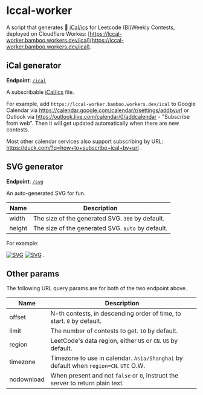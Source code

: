 # lccal-worker

A script that generates 📅 [iCal/ics](https://tools.ietf.org/html/rfc5545) for Leetcode (Bi)Weekly Contests, deployed on Cloudflare Workes: [https://lccal-worker.bamboo.workers.dev/ical](https://lccal-worker.bamboo.workers.dev/ical).

## iCal generator

**Endpoint**: [`/ical`](https://lccal-worker.bamboo.workers.dev/ical)

A subscribable [iCal/ics](https://tools.ietf.org/html/rfc5545) file.

For example, add `https://lccal-worker.bamboo.workers.dev/ical` to Google Calendar via https://calendar.google.com/calendar/r/settings/addbyurl or Outlook via https://outlook.live.com/calendar/0/addcalendar - "Subscribe from web". Then it will get updated automatically when there are new contests.

Most other calendar services also support subscribing by URL: https://duck.com/?q=how+to+subscribe+ical+by+url .

## SVG generator

**Endpoint**: [`/svg`](https://lccal-worker.bamboo.workers.dev/svg)

An auto-generated SVG for fun.

| Name   | Description                                       |
| ------ | ------------------------------------------------- |
| width  | The size of the generated SVG. `300` by default.  |
| height | The size of the generated SVG. `auto` by default. |

For example:

[![SVG](https://lccal-worker.bamboo.workers.dev/svg?width=180&limit=5)](https://lccal-worker.bamboo.workers.dev/svg?width=300&limit=5)
[![SVG](https://lccal-worker.bamboo.workers.dev/svg?width=180&offset=5&limit=5&timezone=Asia/Shanghai)](https://lccal-worker.bamboo.workers.dev/svg?width=300&height=auto&offset=5&limit=5&region=CN&timezone=Asia/Shanghai)
.

## Other params

The following URL query params are for both of the two endpoint above.

| Name     | Description                                                                           |
| -------- | ------------------------------------------------------------------------------------- |
| offset   | N-th contests, in descending order of time, to start. `0` by default.                 |
| limit    | The number of contests to get. `10` by default.                                       |
| region   | LeetCode's data region, either `US` or `CN`. `US` by default.                         |
| timezone | Timezone to use in calendar. `Asia/Shanghai` by default when `region=CN`. `UTC` O.W.  |
| nodownload | When present and not `false` or `0`, instruct the server to return plain text. |
